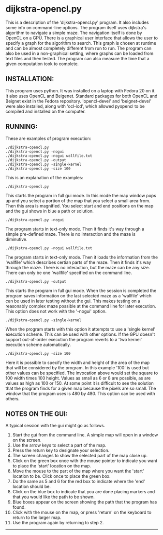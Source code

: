 # dijkstra-opencl.py #

This is a description of the 'dijkstra-opencl.py' program. It also includes some info on command-line options. The program itself uses dijkstra's algorithm to navigate a simple maze. The navigation itself is done by OpenCL on a GPU. There is a graphical user interface that allows the user to specify a graph for the algorithm to search. This graph is chosen at runtime and can be almost completely different from run to run. The program can also be used in a non-graphical setting, where graphs can be loaded from text files and then tested. The program can also measure the time that a given computation took to complete.

## INSTALLATION: ##

This program uses python. It was installed on a laptop with Fedora 20 on it. It also uses OpenCL and Beigenet. Standard packages for both OpenCL and Beignet exist in the Fedora repository. 'opencl-devel' and 'beignet-devel' were also installed, along with 'ocl-icd', which allowed pyopencl to be compiled and installed on the computer.

## RUNNING: ##

These are examples of program execution:
```
./dijkstra-opencl.py 
./dijkstra-opencl.py -nogui
./dijkstra-opencl.py -nogui wallfile.txt
./dijkstra-opencl.py -output
./dijkstra-opencl.py -single-kernel
./dijkstra-opencl.py -size 100
```
This is an explanation of the examples:
```
./dijkstra-opencl.py
```
This starts the program in full gui mode. In this mode the map window pops up and you select a portion of the map that you select a small area from. Then this area is magnified. You select start and end positions on the map and the gui shows in blue a path or solution.
```
./dijkstra-opencl.py -nogui
```
The program starts in text-only mode. Then it finds it's way through a simple pre-defined maze. There is no interaction and the maze is diminutive.
```
./dijkstra-opencl.py -nogui wallfile.txt
```
The program starts in text-only mode. Then it loads the information from the 'wallfile' which describes certian parts of the maze. Then it finds it's way through the maze. There is no interaction, but the maze can be any size. There can only be one 'wallfile' specified on the command line.
```
./dijkstra-opencl.py -output
```
This starts the program in full gui mode. When the session is completed the program saves information on the last selected maze as a 'wallfile' which can be used in later testing without the gui. This makes testing on a reasonably complex maze possible at the command line for later execution. This option does not work with the '-nogui' option.
```
./dijkstra-opencl.py -single-kernel
```
When the program starts with this option it attempts to use a 'single kernel' execution scheme. This can be used with other options. If the GPU doesn't support out-of-order execution the program reverts to a 'two kernel' execution scheme automatically.
```
./dijkstra-opencl.py -size 100
```
Here it is possible to specify the width and height of the area of the map that will be considered by the program. In this example '100' is used but other values can be specified. The invocation above would set the square to 100 width times 100 height. Values as small as 6 or 8 are possible, as are values as high as 100 or 150. At some point it is difficult to see the solution that the program finds for a given map because the pixels are so small. The window that the program uses is 480 by 480. This option can be used with others.

## NOTES ON THE GUI: ##

A typical session with the gui might go as follows.

  1. Start the gui from the command line. A simple map will open in a window on the screen.
  1. Use the arrow keys to select a part of the map.
  1. Press the return key to designate your selection.
  1. The screen changes to show the selected part of the map close up.
  1. Click on the green box once with the mouse pointer to indicate you want to place the 'start' location on the map.
  1. Move the mouse to the part of the map where you want the 'start' location to be. Click once to place the green box.
  1. Do the same as 5 and 6 for the red box to indicate where the 'end' location should be.
  1. Click on the blue box to indicate that you are done placing markers and that you would like the path to be shown.
  1. Blue boxes appear on the screen showing the path that the program has found.
  1. Click with the mouse on the map, or press 'return' on the keyboard to return to the larger map.
  1. Use the program again by returning to step 2.


---
